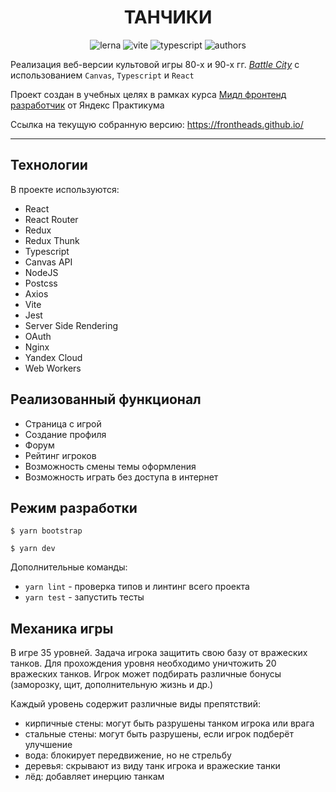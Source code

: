 <div align='center'>

# ТАНЧИКИ

<!-- https://shields.io/ -->

![lerna](https://img.shields.io/badge/lerna-5.4.3-blue)
![vite](https://img.shields.io/badge/vite-3.0.7-blue)
![typescript](https://img.shields.io/badge/typescript-4.8.2-blue)
![authors](https://img.shields.io/badge/authors-FrontHeads-blueviolet)

</div>

Реализация веб-версии культовой игры 80-х и 90-х гг. [_Battle City_](https://en.wikipedia.org/wiki/Battle_City) с использованием `Canvas`, `Typescript` и `React`

Проект создан в учебных целях в рамках курса [Мидл фронтенд разработчик](https://practicum.yandex.ru/middle-frontend/) от Яндекс Практикума

Ссылка на текущую собранную версию: https://frontheads.github.io/

---

## Технологии

В проекте используются:

- React
- React Router
- Redux
- Redux Thunk
- Typescript
- Canvas API
- NodeJS
- Postcss
- Axios
- Vite
- Jest
- Server Side Rendering
- OAuth
- Nginx
- Yandex Cloud
- Web Workers

## Реализованный функционал

- Страница с игрой
- Создание профиля
- Форум
- Рейтинг игроков
- Возможность смены темы оформления
- Возможность играть без доступа в интернет

## Режим разработки

```
$ yarn bootstrap

$ yarn dev
```

Дополнительные команды:

- `yarn lint` - проверка типов и линтинг всего проекта
- `yarn test` - запустить тесты

## Механика игры

В игре 35 уровней. Задача игрока защитить свою базу от вражеских танков. Для прохождения уровня необходимо уничтожить 20 вражеских танков. Игрок может подбирать различные бонусы (заморозку, щит, дополнительную жизнь и др.)

Каждый уровень содержит различные виды препятствий:

- кирпичные стены: могут быть разрушены танком игрока или врага
- стальные стены: могут быть разрушены, если игрок подберёт улучшение
- вода: блокирует передвижение, но не стрельбу
- деревья: скрывают из виду танк игрока и вражеские танки
- лёд: добавляет инерцию танкам
